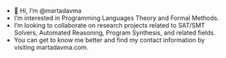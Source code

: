 - 👋 Hi, I’m @martadavma
- I’m interested in  Programming Languages Theory and Formal Methods.
- I’m looking to collaborate on research projects related to SAT/SMT Solvers, Automated Reasoning, Program Synthesis, and related fields.
- You can get to know me better and find my contact information by visiting martadavma.com.

